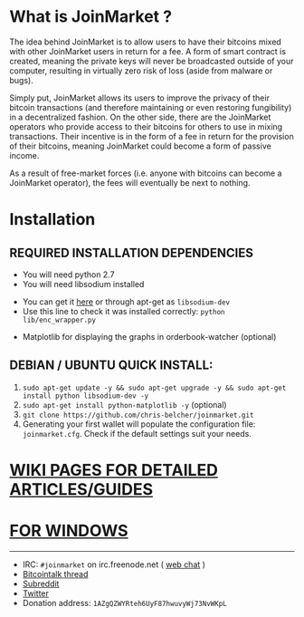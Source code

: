 What is JoinMarket ?
====================

The idea behind JoinMarket is to allow users to have their bitcoins mixed with other JoinMarket users in return for a fee. A form of smart contract is created, meaning the private keys will never be broadcasted outside of your computer, resulting in virtually zero risk of loss (aside from malware or bugs).

Simply put, JoinMarket allows its users to improve the privacy of their bitcoin transactions (and therefore maintaining or even restoring fungibility) in a decentralized fashion. On the other side, there are the JoinMarket operators who provide access to their bitcoins for others to use in mixing transactions. Their incentive is in the form of a fee in return for the provision of their bitcoins, meaning JoinMarket could become a form of passive income. 

As a result of free-market forces (i.e. anyone with bitcoins can become a JoinMarket operator), the fees will eventually be next to nothing. 

Installation
============

REQUIRED INSTALLATION DEPENDENCIES
----------------------------------

+ You will need python 2.7
+ You will need libsodium installed
 - You can get it [here](http://doc.libsodium.org/) or through apt-get as `libsodium-dev`
 - Use this line to check it was installed correctly: `python lib/enc_wrapper.py`
+ Matplotlib for displaying the graphs in orderbook-watcher (optional)

DEBIAN / UBUNTU QUICK INSTALL:
-----------------------------

1. `sudo apt-get update -y && sudo apt-get upgrade -y && sudo apt-get install python libsodium-dev -y`
2. `sudo apt-get install python-matplotlib -y` (optional)
3. `git clone https://github.com/chris-belcher/joinmarket.git`
4. Generating your first wallet will populate the configuration file: `joinmarket.cfg`.
   Check if the default settings suit your needs.

[WIKI PAGES FOR DETAILED ARTICLES/GUIDES](https://github.com/chris-belcher/joinmarket/wiki)
=========================================

[FOR WINDOWS](https://github.com/chris-belcher/joinmarket/wiki/Installing-JoinMarket-on-Windows-7-(temporary))
==============

---

+ IRC: `#joinmarket` on irc.freenode.net ( [web chat](https://webchat.freenode.net/?channels=%23joinmarket) )
+ [Bitcointalk thread](https://bitcointalk.org/index.php?topic=919116.msg10096563)
+ [Subreddit](https://reddit.com/r/joinmarket)
+ [Twitter](https://twitter.com/joinmarket)
+ Donation address: `1AZgQZWYRteh6UyF87hwuvyWj73NvWKpL`
